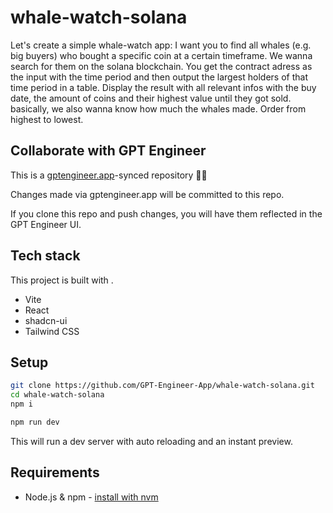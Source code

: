 # whale-watch-solana

Let's create a simple whale-watch app: I want you to find all whales (e.g. big buyers) who bought a specific coin at a certain timeframe. We wanna search for them on the solana blockchain. You get the contract adress as the input with the time period and then output the largest holders of that time period in a table. Display the result with all relevant infos with the buy date, the amount of coins and their highest value until they got sold. basically, we also wanna know how much the whales made. Order from highest to lowest. 

## Collaborate with GPT Engineer

This is a [gptengineer.app](https://gptengineer.app)-synced repository 🌟🤖

Changes made via gptengineer.app will be committed to this repo.

If you clone this repo and push changes, you will have them reflected in the GPT Engineer UI.

## Tech stack

This project is built with .

- Vite
- React
- shadcn-ui
- Tailwind CSS

## Setup

```sh
git clone https://github.com/GPT-Engineer-App/whale-watch-solana.git
cd whale-watch-solana
npm i
```

```sh
npm run dev
```

This will run a dev server with auto reloading and an instant preview.

## Requirements

- Node.js & npm - [install with nvm](https://github.com/nvm-sh/nvm#installing-and-updating)
